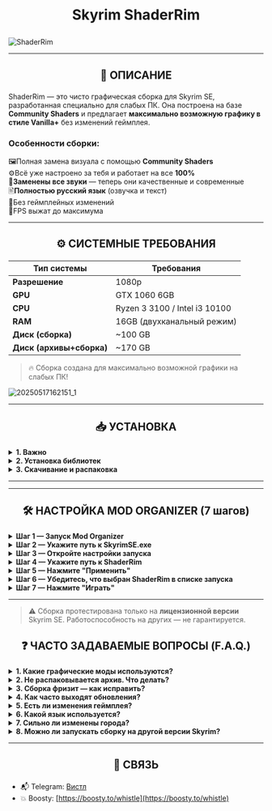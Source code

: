 # <p align="center">Skyrim ShaderRim</p>

![ShaderRim](https://github.com/user-attachments/assets/7572a895-ab56-492c-8894-3ed1ec79a8df)

---

## <p align="center">📌 ОПИСАНИЕ</p>

ShaderRim — это чисто графическая сборка для Skyrim SE, разработанная специально для слабых ПК. Она построена на базе **Community Shaders** и предлагает **максимально возможную графику в стиле Vanilla+** без изменений геймплея.

### Особенности сборки:      
🖼️Полная замена визуала с помощью **Community Shaders**      
⚙️Всё уже настроено за тебя и работает на все **100%**      
🎵**Заменены все звуки** — теперь они качественные и современные      
🖹**Полностью русский язык** (озвучка и текст)      
🚫Без геймплейных изменений      
💯FPS выжат до максимума      

---

## <p align="center">⚙️ СИСТЕМНЫЕ ТРЕБОВАНИЯ</p>

| Тип системы              | Требования                          |
|--------------------------|--------------------------------------|
| **Разрешение**           | 1080p                                |
| **GPU**                  | GTX 1060 6GB                         |
| **CPU**                  | Ryzen 3 3100 / Intel i3 10100        |
| **RAM**                  | 16GB (двухканальный режим)           |
| **Диск (сборка)**        | ~100 GB                              |
| **Диск (архивы+сборка)** | ~170 GB                              |

> 🔥 Сборка создана для максимально возможной графики на слабых ПК!

![20250517162151_1](https://github.com/user-attachments/assets/9e668bb3-67f9-4325-90c6-512f232d03d8)

---

## <p align="center">📥 УСТАНОВКА</p>

<details>
<summary><b>1. Важно</b></summary>
<p>Версия игры — <b>Skyrim Special Edition 1.5.9.7</b>. На других версиях работать не будет. Никаких модов от Клуба Творчества.</p>
</details>

<details>
<summary><b>2. Установка библиотек</b></summary>
<ol>
<li>Установите <a href="https://aka.ms/vs/17/release/vc_redist.x64.exe">Visual C++ x64</a></li>
<li>Установите <a href="https://dotnet.microsoft.com/en-us/download/dotnet/thank-you/runtime-8.0.5-windows-x64-installer">.NET Runtime v5 desktop x64</a></li>
<li>Установите <b>7-Zip</b> (⚠️ не WinRAR — может повредить файлы)</li>
</ol>
</details>

<details>
<summary><b>3. Скачивание и распаковка</b></summary>
<ol>
<li>Скачайте все архивы из этого поста на бусти: [📦Вот отсюда](https://boosty.to/whistle/posts/8656f7e8-4c1b-4819-b7a9-2a982b399d95?share=post_link)</li>
<li>Убедитесь, что у вас <b>все архивы</b> (4 штуки)</li>
<li>Выделите все архивы и распакуйте их с помощью 7-Zip</li>
<li>Должна появиться папка <b>ShaderRim</b></li>
</ol>
</details>

---

---

## <p align="center">🛠️ НАСТРОЙКА MOD ORGANIZER (7 шагов)</p>

<details>
<summary><b>Шаг 1 — Запуск Mod Organizer</b></summary>
<p>Откройте папку <code>ShaderRim</code> и запустите <b>ModOrganizer.exe</b>.</p>
</details>

<details>
<summary><b>Шаг 2 — Укажите путь к SkyrimSE.exe</b></summary>
<p>Зайдите в настройки (значок ⚙️ сверху) и укажите путь к игре:</p>
<code>ShaderRim\Stock Game\SkyrimSE.exe</code>

<p>❗ Игра уже включена в сборку и находится в папке <code>Stock Game</code></p>

<img width="1920" height="1009" alt="ModOrganizer_qRQ3qzdjbI" src="https://github.com/user-attachments/assets/0be02fd5-ace8-4a0f-84b9-4ea8e75c1011" />
</details>

<details>
<summary><b>Шаг 3 — Откройте настройки запуска</b></summary>
<p>В правом верхнем углу нажмите кнопку <b>"Изменить"</b> рядом с выпадающим списком запуска:</p>

<img width="1138" height="742" alt="explorer_FOKEERBWlw" src="https://github.com/user-attachments/assets/a37bec3c-db92-425b-aed0-858a03f22e53" />
<img width="820" height="592" alt="ModOrganizer_osM2198Oc6" src="https://github.com/user-attachments/assets/89498845-1470-4a35-ba56-66db87000b66" />

</details>

<details>
<summary><b>Шаг 4 — Укажите путь к ShaderRim</b></summary>

<p>В открывшемся окне укажите путь для запуска ShaderRim:</p>

<code>C:\ShaderRim\mods\SKSE\Root\skse64_loader.exe</code>

<img width="1073" height="440" alt="ModOrganizer_sMHMf6BN1B" src="https://github.com/user-attachments/assets/cd87d699-7d6f-4fa6-bea8-cfe7b1b35866" />
</details>

<details>
<summary><b>Шаг 5 — Нажмите "Применить"</b></summary>
<p>Сохраните изменения, нажав <b>Применить</b> и <b>ОК</b>.</p>
</details>

<details>
<summary><b>Шаг 6 — Убедитесь, что выбран ShaderRim в списке запуска</b></summary>
<p>В правом верхнем углу Mod Organizer должен быть выбран пункт <b>ShaderRim</b> (или тот, что вы указали в шаге выше).</p>
</details>

<details>
<summary><b>Шаг 7 — Нажмите "Играть"</b></summary>
<p>Нажмите кнопку <b>Запуск</b>, чтобы начать игру.</p>
</details>

---

> ⚠️ Сборка протестирована только на **лицензионной версии** Skyrim SE. Работоспособность на других — не гарантируется.


## <p align="center">❓ ЧАСТО ЗАДАВАЕМЫЕ ВОПРОСЫ (F.A.Q.)</p>

<details>
<summary><b>1. Какие графические моды используются?</b></summary>
<ul>
<li><b>Community Shaders</b> (GitHub версия)</li>
<li><b>Window Shadows Ultimate</b> — тени от окон в интерьерах</li>
<li><b>Nature of the Wildlands PBR</b> — деревья и растительность</li>
<li><b>Flora PBR</b> — трава и растения</li>
</ul>
</details>

<details>
<summary><b>2. Не распаковывается архив. Что делать?</b></summary>
<p>Попробуйте:</p>
<ul>
<li>Скачать архив заново</li>
<li>Проверить наличие свободного места на диске</li>
<li>Переустановить <b>7-Zip</b> и использовать только его</li>
</ul>
</details>

<details>
<summary><b>3. Сборка фризит — как исправить?</b></summary>
<p>Рекомендуется поставить файл подкачки размером <b>40 ГБ</b>, даже при наличии 16 ГБ ОЗУ.</p>
</details>

<details>
<summary><b>4. Как часто выходят обновления?</b></summary>
<p>Обновления — по мере обновления <b>Community Shaders</b>.</p>
</details>

<details>
<summary><b>5. Есть ли изменения геймплея?</b></summary>
<p>Нет. Геймплей полностью <b>ванильный</b>.</p>
</details>

<details>
<summary><b>6. Какой язык используется?</b></summary>
<p><b>Полностью русская озвучка и текст</b>.</p>
</details>

<details>
<summary><b>7. Сильно ли изменены города?</b></summary>
<p>Изменения — только <b>декоративные</b>. Капитальных реконструкций нет.</p>
</details>

<details>
<summary><b>8. Можно ли запускать сборку на другой версии Skyrim?</b></summary>
<p>Нет. Только версия <b>1.5.9.7</b>.</p>
</details>

---

## <p align="center">🧾 СВЯЗЬ</p>

- 📬 Telegram: [Вистл](https://t.me/Whistle69)  
- 💥 Boosty: [https://boosty.to/whistle](https://boosty.to/whistle)
